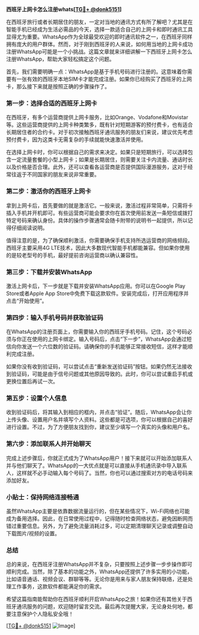 **西班牙上网卡怎么注册whats[[TG💪+ @donk5151](https://t.me/s/donk5151)]**

在西班牙旅行或者长期居住的朋友，一定对当地的通讯方式有所了解吧？尤其是在智能手机已经成为生活必需品的今天，选择一款适合自己的上网卡和即时通讯工具显得尤为重要。WhatsApp作为全球最受欢迎的即时通讯软件之一，在西班牙同样拥有庞大的用户群体。然而，对于刚到西班牙的人来说，如何用当地的上网卡成功注册WhatsApp可能是一个小挑战。这篇文章就来详细讲解一下西班牙上网卡怎么注册WhatsApp，帮助大家轻松搞定这个问题。

首先，我们需要明确一点：WhatsApp是基于手机号码进行注册的。这意味着你需要有一张有效的西班牙本地SIM卡才能完成注册。如果你已经购买了西班牙的上网卡，那么接下来就是按照正确的步骤操作了。

### 第一步：选择合适的西班牙上网卡

在西班牙，有多个运营商提供上网卡服务，比如Orange、Vodafone和Movistar等。这些运营商提供的上网卡种类繁多，既有针对短期游客的预付费卡，也有适合长期居住者的合约卡。对于初次接触西班牙通讯服务的朋友们来说，建议优先考虑预付费卡，因为这类卡无需复杂的手续就能快速激活并使用。

在选择上网卡时，你可以根据自己的需求来决定。如果只是短期旅行，可以选择包含一定流量套餐的小型上网卡；如果是长期居住，则需要关注卡内流量、通话时长以及价格是否合理。此外，还可以查看各运营商是否提供国际漫游服务，这对于经常往返于不同国家的朋友来说非常重要。

### 第二步：激活你的西班牙上网卡

拿到上网卡后，首先要做的就是激活它。一般来说，激活过程非常简单，只需将卡插入手机并开机即可。有些运营商可能会要求你在首次使用前发送一条短信或拨打特定号码来确认身份。具体的操作步骤通常会随卡附带的说明书一起提供，所以记得仔细阅读说明。

值得注意的是，为了确保顺利激活，你需要确保手机支持所选运营商的网络频段。西班牙主要采用4G LTE技术，因此大多数现代智能手机都能兼容。但如果你使用的是较老型号的手机，最好提前咨询运营商以确认兼容性。

### 第三步：下载并安装WhatsApp

激活上网卡后，下一步就是下载并安装WhatsApp应用。你可以在Google Play Store或者Apple App Store中免费下载这款软件。安装完成后，打开应用程序并点击“开始使用”。

### 第四步：输入手机号码并获取验证码

在WhatsApp的注册页面上，你需要输入你的西班牙手机号码。记住，这个号码必须与你正在使用的上网卡绑定。输入号码后，点击“下一步”，WhatsApp会通过短信向你发送一个六位数的验证码。请确保你的手机能够正常接收短信，这样才能顺利完成注册。

如果你没有收到验证码，可以尝试点击“重新发送验证码”按钮。如果仍然无法接收到验证码，可能是由于信号问题或其他原因导致的。此时，你可以尝试重启手机或更换位置后再试一次。

### 第五步：设置个人信息

收到验证码后，将其输入到相应的框内，并点击“验证”。随后，WhatsApp会让你上传头像、设置用户名并填写个人资料。这些都是可选项，你可以根据自己的喜好进行设置。不过，为了方便朋友找到你，建议至少填写一个真实的头像和用户名。

### 第六步：添加联系人并开始聊天

完成上述步骤后，你就正式成为了WhatsApp用户！接下来就可以开始添加联系人并与他们聊天了。WhatsApp的一大优点就是可以直接从手机通讯录中导入联系人，这样就不必手动输入每个号码了。当然，你也可以通过搜索对方的电话号码来添加好友。

### 小贴士：保持网络连接畅通

虽然WhatsApp主要是依靠数据流量运行的，但在某些情况下，Wi-Fi网络也可能成为备用选择。因此，在日常使用过程中，记得随时检查网络状态，避免因断网而错过重要信息。另外，为了避免流量消耗过多，可以定期清理聊天记录或调整自动下载图片/视频的设置。

### 总结

总的来说，在西班牙注册WhatsApp并不复杂，只要按照上述步骤一步步操作即可顺利完成。当然，除了基本的功能之外，WhatsApp还提供了许多实用的小功能，比如语音通话、视频会议、群聊等等。无论你是用来与家人朋友保持联络，还是处理工作事务，这款软件都能满足你的需求。

希望这篇指南能帮助你在西班牙顺利开启WhatsApp之旅！如果你还有其他关于西班牙通讯服务的问题，欢迎随时留言交流。最后再次提醒大家，无论身处何地，都要注意保护个人隐私安全哦！

[[TG💪+ @donk5151](https://t.me/s/donk5151) ![Image](https://i.postimg.cc/rwNCRYN7/Snipaste-2025-04-30-17-27-05.png)]